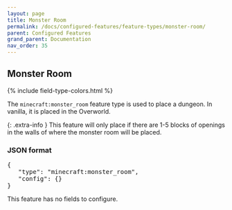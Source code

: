 ```yaml
---
layout: page
title: Monster Room
permalink: /docs/configured-features/feature-types/monster-room/
parent: Configured Features
grand_parent: Documentation
nav_order: 35
---
```


## Monster Room

<head>
    {% include field-type-colors.html %}
</head>

The `minecraft:monster_room` feature type is used to place a dungeon. In vanilla, it is placed in the Overworld.


{: .extra-info }
This feature will only place if there are 1-5 blocks of openings in the walls of where the monster room will be placed.

### JSON format

<pre>
{
   "type": "minecraft:monster_room",
   "config": {}
}
</pre>

This feature has no fields to configure.